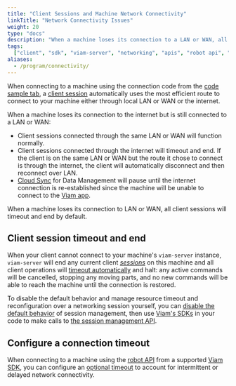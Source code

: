 ```yaml
---
title: "Client Sessions and Machine Network Connectivity"
linkTitle: "Network Connectivity Issues"
weight: 20
type: "docs"
description: "When a machine loses its connection to a LAN or WAN, all client sessions will timeout and end by default."
tags:
  ["client", "sdk", "viam-server", "networking", "apis", "robot api", "session"]
aliases:
  - /program/connectivity/
---
```


When connecting to a machine using the connection code from the [code sample tab](/build/program/#hello-world-the-code-sample-tab), a [client session](/build/program/apis/sessions/) automatically uses the most efficient route to connect to your machine either through local LAN or WAN or the internet.

When a machine loses its connection to the internet but is still connected to a LAN or WAN:

- Client sessions connected through the same LAN or WAN will function normally.
- Client sessions connected through the internet will timeout and end.
  If the client is on the same LAN or WAN but the route it chose to connect is through the internet, the client will automatically disconnect and then reconnect over LAN.
- [Cloud Sync](/data/cloud-sync/) for Data Management will pause until the internet connection is re-established since the machine will be unable to connect to the [Viam app](https://app.viam.com).

When a machine loses its connection to LAN or WAN, all client sessions will timeout and end by default.

## Client session timeout and end

When your client cannot connect to your machine's `viam-server` instance, `viam-server` will end any current client [_sessions_](/build/program/apis/sessions/) on this machine and all client operations will [timeout automatically](/build/program/apis/sessions/#heartbeats) and halt: any active commands will be cancelled, stopping any moving parts, and no new commands will be able to reach the machine until the connection is restored.

To disable the default behavior and manage resource timeout and reconfiguration over a networking session yourself, you can [disable the default behavior](/build/program/apis/sessions/#disable-default-session-management) of session management, then use [Viam's SDKs](/build/program/) in your code to make calls to [the session management API](https://pkg.go.dev/go.viam.com/rdk/session#hdr-API).

## Configure a connection timeout

When connecting to a machine using the [robot API](/build/program/apis/robot/) from a supported [Viam SDK](/build/program/apis/), you can configure an [optional timeout](/build/program/apis/robot/#configure-a-timeout) to account for intermittent or delayed network connectivity.
